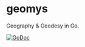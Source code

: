 # geomys
Geography &amp; Geodesy in Go.

[![GoDoc](https://godoc.org/github.com/reconditematter/geomys?status.svg)](https://godoc.org/github.com/reconditematter/geomys)
